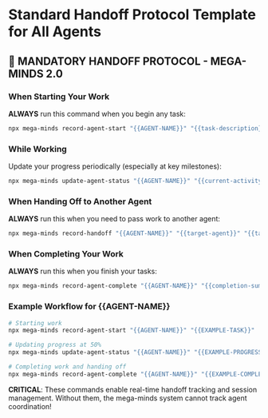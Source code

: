 # Standard Handoff Protocol Template for All Agents

## 🔄 MANDATORY HANDOFF PROTOCOL - MEGA-MINDS 2.0

### When Starting Your Work
**ALWAYS** run this command when you begin any task:
```bash
npx mega-minds record-agent-start "{{AGENT-NAME}}" "{{task-description}}"
```

### While Working
Update your progress periodically (especially at key milestones):
```bash
npx mega-minds update-agent-status "{{AGENT-NAME}}" "{{current-activity}}" "{{percentage}}"
```

### When Handing Off to Another Agent
**ALWAYS** run this when you need to pass work to another agent:
```bash
npx mega-minds record-handoff "{{AGENT-NAME}}" "{{target-agent}}" "{{task-description}}"
```

### When Completing Your Work
**ALWAYS** run this when you finish your tasks:
```bash
npx mega-minds record-agent-complete "{{AGENT-NAME}}" "{{completion-summary}}" "{{next-agent-if-any}}"
```

### Example Workflow for {{AGENT-NAME}}
```bash
# Starting work
npx mega-minds record-agent-start "{{AGENT-NAME}}" "{{EXAMPLE-TASK}}"

# Updating progress at 50%
npx mega-minds update-agent-status "{{AGENT-NAME}}" "{{EXAMPLE-PROGRESS}}" "50"

# Completing work and handing off
npx mega-minds record-agent-complete "{{AGENT-NAME}}" "{{EXAMPLE-COMPLETION}}" "{{NEXT-AGENT}}"
```

**CRITICAL**: These commands enable real-time handoff tracking and session management. Without them, the mega-minds system cannot track agent coordination!